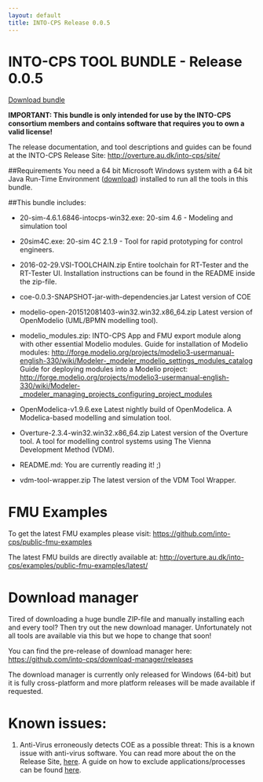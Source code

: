 ```yaml
---
layout: default
title: INTO-CPS Release 0.0.5
---
```


# INTO-CPS TOOL BUNDLE - Release 0.0.5

[Download bundle](http://overture.au.dk/into-cps/release-bundles/0.0.5.zip)


**IMPORTANT: This bundle is only intended for use by the INTO-CPS consortium
members and contains software that requires you to own a valid license!**


The release documentation, and tool descriptions and guides can be found at the
INTO-CPS Release Site:
http://overture.au.dk/into-cps/site/


##Requirements
You need a 64 bit Microsoft Windows system with a 64 bit Java Run-Time
Environment ([download](https://www.java.com/en/download/manual.jsp)) installed
to run all the tools in this bundle.


##This bundle includes:

- 20-sim-4.6.1.6846-intocps-win32.exe:
  20-sim 4.6 - Modeling and simulation tool

- 20sim4C.exe:
  20-sim 4C 2.1.9 - Tool for rapid prototyping for control engineers.

- 2016-02-29.VSI-TOOLCHAIN.zip
  Entire toolchain for RT-Tester and the RT-Tester UI. Installation
  instructions can be found in the README inside the zip-file.

- coe-0.0.3-SNAPSHOT-jar-with-dependencies.jar
  Latest version of COE

- modelio-open-201512081403-win32.win32.x86_64.zip
  Latest version of OpenModelio (UML/BPMN modelling tool).

- modelio_modules.zip:
  INTO-CPS App and FMU export module along with other essential Modelio
  modules.
  Guide for installation of Modelio modules:
  <http://forge.modelio.org/projects/modelio3-usermanual-english-330/wiki/Modeler-_modeler_modelio_settings_modules_catalog>
  Guide for deploying modules into a Modelio project:
  <http://forge.modelio.org/projects/modelio3-usermanual-english-330/wiki/Modeler-_modeler_managing_projects_configuring_project_modules>

- OpenModelica-v1.9.6.exe
  Latest nightly build of OpenModelica. A Modelica-based modelling and
  simulation tool.

- Overture-2.3.4-win32.win32.x86_64.zip
  Latest version of the Overture tool. A tool for modelling control systems
  using The Vienna Development Method (VDM).

- README.md: You are currently reading it! ;)

- vdm-tool-wrapper.zip
  The latest version of the VDM Tool Wrapper.


# FMU Examples

To get the latest FMU examples please visit:
<https://github.com/into-cps/public-fmu-examples>

The latest FMU builds are directly available at:
<http://overture.au.dk/into-cps/examples/public-fmu-examples/latest/>


# Download manager

Tired of downloading a huge bundle ZIP-file and manually installing each and
every tool? Then try out the new download manager. Unfortunately not all tools
are available via this but we hope to change that soon!

You can find the pre-release of download manager here:
<https://github.com/into-cps/download-manager/releases>

The download manager is currently only released for Windows (64-bit) but it is fully
cross-platform and more platform releases will be made available if requested.


# Known issues:

1. Anti-Virus erroneously detects COE as a possible threat:
   This is a known issue with anti-virus software. You can read more about the
   on the Release Site,
   [here](http://overture.au.dk/into-cps/site/simulation/antivirus.html). A
   guide on how to exclude applications/processes can be found
   [here](http://www.tenforums.com/tutorials/5924-windows-defender-exclusions-add-remove-windows-10-a.html).
